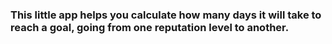 ### This little app helps you calculate how many days it will take to reach a goal, going from one reputation level to another.
